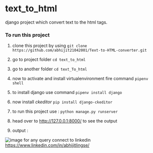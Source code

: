 # text_to_html
django project which convert text to the html tags.

### To run this project 

1. clone this project by using ```git clone https://github.com/abhijit21042001/Text-to-HTML-converter.git```

2. go to project folder ```cd text_to_html```

3. go to another folder ```cd text_To_html```

4. now to activate and install virtualenvironment fire command ```pipenv shell```

5. to install django use command ```pipenv install django```

6. now install *ckeditor* ```pip install django-ckeditor```

7. to run this project use : ```python manage.py runserver ```

8. head over to http://127.0.0.1:8000/ to see the output 

9. output : 

![image](https://user-images.githubusercontent.com/72152220/189631459-0fcdc4ce-2824-4737-a962-0e421922ae70.png)
for any query connect to linkedin https://www.linkedin.com/in/abhijitlingse/
